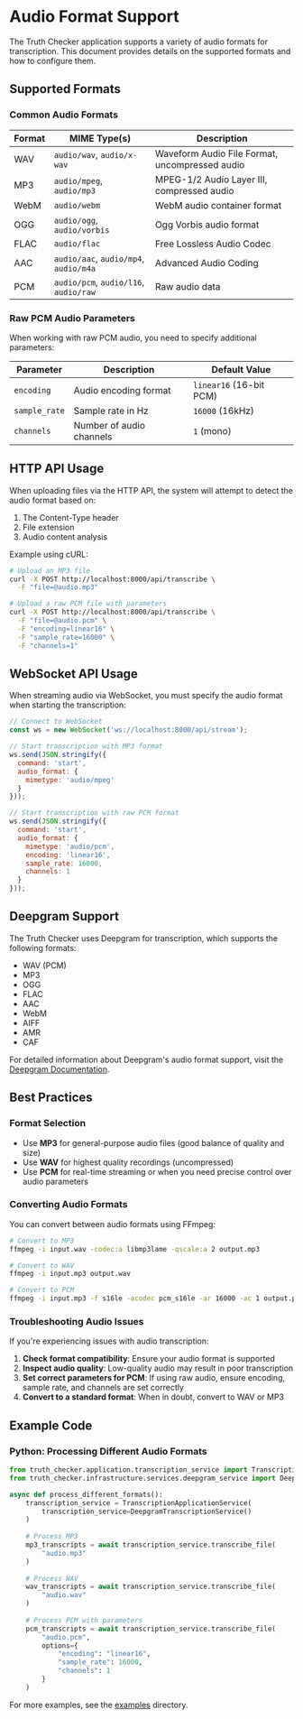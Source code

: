 # Audio Format Support

The Truth Checker application supports a variety of audio formats for transcription. This document provides details on the supported formats and how to configure them.

## Supported Formats

### Common Audio Formats

| Format | MIME Type(s) | Description |
|--------|--------------|-------------|
| WAV | `audio/wav`, `audio/x-wav` | Waveform Audio File Format, uncompressed audio |
| MP3 | `audio/mpeg`, `audio/mp3` | MPEG-1/2 Audio Layer III, compressed audio |
| WebM | `audio/webm` | WebM audio container format |
| OGG | `audio/ogg`, `audio/vorbis` | Ogg Vorbis audio format |
| FLAC | `audio/flac` | Free Lossless Audio Codec |
| AAC | `audio/aac`, `audio/mp4`, `audio/m4a` | Advanced Audio Coding |
| PCM | `audio/pcm`, `audio/l16`, `audio/raw` | Raw audio data |

### Raw PCM Audio Parameters

When working with raw PCM audio, you need to specify additional parameters:

| Parameter | Description | Default Value |
|-----------|-------------|---------------|
| `encoding` | Audio encoding format | `linear16` (16-bit PCM) |
| `sample_rate` | Sample rate in Hz | `16000` (16kHz) |
| `channels` | Number of audio channels | `1` (mono) |

## HTTP API Usage

When uploading files via the HTTP API, the system will attempt to detect the audio format based on:

1. The Content-Type header
2. File extension
3. Audio content analysis

Example using cURL:

```bash
# Upload an MP3 file
curl -X POST http://localhost:8000/api/transcribe \
  -F "file=@audio.mp3"

# Upload a raw PCM file with parameters
curl -X POST http://localhost:8000/api/transcribe \
  -F "file=@audio.pcm" \
  -F "encoding=linear16" \
  -F "sample_rate=16000" \
  -F "channels=1"
```

## WebSocket API Usage

When streaming audio via WebSocket, you must specify the audio format when starting the transcription:

```javascript
// Connect to WebSocket
const ws = new WebSocket('ws://localhost:8000/api/stream');

// Start transcription with MP3 format
ws.send(JSON.stringify({
  command: 'start',
  audio_format: {
    mimetype: 'audio/mpeg'
  }
}));

// Start transcription with raw PCM format
ws.send(JSON.stringify({
  command: 'start',
  audio_format: {
    mimetype: 'audio/pcm',
    encoding: 'linear16',
    sample_rate: 16000,
    channels: 1
  }
}));
```

## Deepgram Support

The Truth Checker uses Deepgram for transcription, which supports the following formats:

- WAV (PCM)
- MP3
- OGG
- FLAC
- AAC
- WebM
- AIFF
- AMR
- CAF

For detailed information about Deepgram's audio format support, visit the [Deepgram Documentation](https://developers.deepgram.com/docs/audio-formats).

## Best Practices

### Format Selection

- Use **MP3** for general-purpose audio files (good balance of quality and size)
- Use **WAV** for highest quality recordings (uncompressed)
- Use **PCM** for real-time streaming or when you need precise control over audio parameters

### Converting Audio Formats

You can convert between audio formats using FFmpeg:

```bash
# Convert to MP3
ffmpeg -i input.wav -codec:a libmp3lame -qscale:a 2 output.mp3

# Convert to WAV
ffmpeg -i input.mp3 output.wav

# Convert to PCM
ffmpeg -i input.mp3 -f s16le -acodec pcm_s16le -ar 16000 -ac 1 output.pcm
```

### Troubleshooting Audio Issues

If you're experiencing issues with audio transcription:

1. **Check format compatibility**: Ensure your audio format is supported
2. **Inspect audio quality**: Low-quality audio may result in poor transcription
3. **Set correct parameters for PCM**: If using raw audio, ensure encoding, sample rate, and channels are set correctly
4. **Convert to a standard format**: When in doubt, convert to WAV or MP3

## Example Code

### Python: Processing Different Audio Formats

```python
from truth_checker.application.transcription_service import TranscriptionApplicationService
from truth_checker.infrastructure.services.deepgram_service import DeepgramTranscriptionService

async def process_different_formats():
    transcription_service = TranscriptionApplicationService(
        transcription_service=DeepgramTranscriptionService()
    )
    
    # Process MP3
    mp3_transcripts = await transcription_service.transcribe_file(
        "audio.mp3"
    )
    
    # Process WAV
    wav_transcripts = await transcription_service.transcribe_file(
        "audio.wav"
    )
    
    # Process PCM with parameters
    pcm_transcripts = await transcription_service.transcribe_file(
        "audio.pcm",
        options={
            "encoding": "linear16",
            "sample_rate": 16000,
            "channels": 1
        }
    )
```

For more examples, see the [examples](../examples/) directory. 